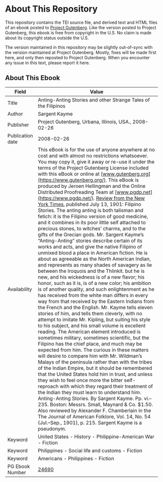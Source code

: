 # About This Repository

This repository contains the TEI source file, and derived text and HTML files of an ebook posted to [Project Gutenberg](https://www.gutenberg.org/). Like the version posted to Project Gutenberg, this ebook is free from copyright in the U.S. No claim is made about its copyright status outside the U.S.

The version maintained in this repository may be slightly out-of-sync with the version maintained at Project Gutenberg. Mostly, fixes will be made first here, and only then reposted to Project Gutenberg. When you encounter any issue in this text, please report it here.

## About This Ebook

| Field | Value |
| ----- | ----- |
| Title | Anting-Anting Stories and other Strange Tales of the Filipinos |
| Author | Sargent Kayme |
| Publisher | Project Gutenberg, Urbana, Illinois, USA., 2008-02-26 |
| Publication date | 2008-02-26 |
| Availability | This eBook is for the use of anyone anywhere at no cost and with almost no restrictions whatsoever. You may copy it, give it away or re-use it under the terms of the Project Gutenberg License included with this eBook or online at [www.gutenberg.org](https://www.gutenberg.org/). This eBook is produced by Jeroen Hellingman and the Online Distributed Proofreading Team at [www.pgdp.net](https://www.pgdp.net/). [Review from the New York Times](http://query.nytimes.com/gst/abstract.html?res=9F02E3D81139E733A25750C1A9619C946097D6CF), published July 13, 1901: Filipino Stories. The anting anting is both talisman and fetich: it is the Filipino version of good medicine, and it combines in its poor little self attached to precious stones, to witches’ charms, and to the gifts of the Grecian gods. Mr. Sargent Kayme’s “Anting-Anting” stories describe certain of its works and acts, and give the native Filipino of unmixed blood a place in American fiction. He is about as agreeable as the North American Indian, and represents as many shades of savagery as lie between the Iroquois and the Thlinkit. but he is new, and his wickedness is of a new flavor; his honor, such as it is, is of a new color; his ambition is of another quality, and such enlightenment as he has received from the white man differs in every way from that received by the Eastern Indians from the French and the English. Mr. Kayme tells eleven stories of him, and tells them cleverly, with no attempt to imitate Mr. Kipling, but suiting his style to his subject, and his small volume is excellent reading. The American element introduced is sometimes military, sometimes scientific, but the Filipino has the chief place, and much may be expected from him. The curious in these matters will desire to compare him with Mr. Wildman’s Malays of the peninsula rather than with the tribes of the Indian Empire, but it should be remembered that the United States hold him in trust, and unless they wish to feel once more the bitter self-reproach with which they regard their treatment of the Indian they must learn to understand him. Anting-Anting Stories. By Sargent Kayme. Pp. vi.–235. Boston: Messrs. Small, Maynard & Co. $1.50. Also reviewed by Alexander F. Chamberlain in the The Journal of American Folklore, Vol. 14, No. 54 (Jul.–Sep., 1901), p. 215. Sargent Kayme is a pseudonym. |
| Keyword | United States - History - Philippine-American War - Fiction |
| Keyword | Philippines - Social life and customs - Fiction |
| Keyword | Americans - Philippines - Fiction |
| PG Ebook Number | [24690](https://www.gutenberg.org/ebooks/24690) |

